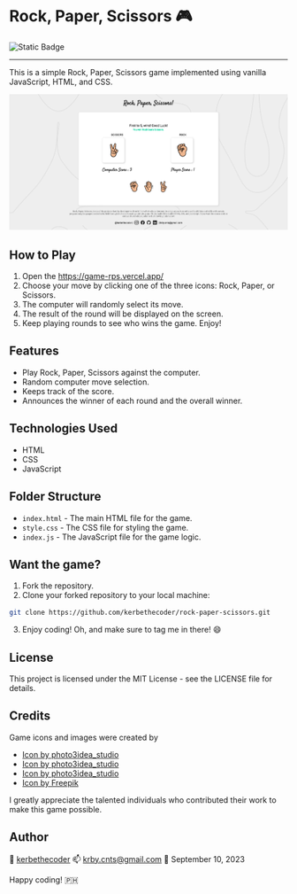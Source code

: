 # Rock, Paper, Scissors :video_game:

![Static Badge](https://img.shields.io/badge/success-green?logo=Vercel&label=vercel&labelColor=%231A1A1A)

---

This is a simple Rock, Paper, Scissors game implemented using vanilla JavaScript, HTML, and CSS.

![Rock, Paper, Scissors game screenshot](./src/assets/rock-paper-scissors.png)

## How to Play

1. Open the https://game-rps.vercel.app/
2. Choose your move by clicking one of the three icons: Rock, Paper, or Scissors.
3. The computer will randomly select its move.
4. The result of the round will be displayed on the screen.
5. Keep playing rounds to see who wins the game. Enjoy!

## Features

- Play Rock, Paper, Scissors against the computer.
- Random computer move selection.
- Keeps track of the score.
- Announces the winner of each round and the overall winner.

## Technologies Used

- HTML
- CSS
- JavaScript

## Folder Structure

- `index.html` - The main HTML file for the game.
- `style.css` - The CSS file for styling the game.
- `index.js` - The JavaScript file for the game logic.

## Want the game?

1. Fork the repository.
2. Clone your forked repository to your local machine:

```bash
git clone https://github.com/kerbethecoder/rock-paper-scissors.git
```

3. Enjoy coding! Oh, and make sure to tag me in there! :smile:

## License

This project is licensed under the MIT License - see the LICENSE file for details.

## Credits

Game icons and images were created by

- <a href="https://www.freepik.com/icon/punch_6142258#fromView=resource_detail&position=9">Icon by photo3idea_studio</a>
- <a href="https://www.freepik.com/icon/victory_6142275#fromView=resource_detail&position=2">Icon by photo3idea_studio</a>
- <a href="https://www.freepik.com/icon/raise-hand_6142099#fromView=resource_detail&position=15">Icon by photo3idea_studio</a>
- <a href="https://www.freepik.com/icons/rock-paper-scissors">Icon by Freepik</a>

I greatly appreciate the talented individuals who contributed their work to make this game possible.

## Author

🚀 [kerbethecoder](https://github.com/kerbethecoder)
📫 krby.cnts@gmail.com
📌 September 10, 2023

Happy coding! :philippines:
